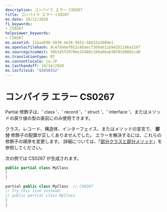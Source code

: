 ```yaml
---
description: コンパイラ エラー CS0267
title: コンパイラ エラー CS0267
ms.date: 10/12/2020
f1_keywords:
- CS0267
helpviewer_keywords:
- CS0267
ms.assetid: 11aaab96-5838-4e36-9551-5b032a1089e1
ms.openlocfilehash: 9c47d4bef012c6baec7369a611b94351196a218f
ms.sourcegitcommit: 39b1d5f2978be15409c189a66ab30781d9082cd8
ms.translationtype: MT
ms.contentlocale: ja-JP
ms.lasthandoff: 10/14/2020
ms.locfileid: "92050332"
---
```

# <a name="compiler-error-cs0267"></a>コンパイラ エラー CS0267

Partial 修飾子は、' class '、' record '、' struct '、' interface '、またはメソッドの戻り値の型の直前にのみ使用できます。

クラス、レコード、構造体、インターフェイス、またはメソッドの宣言で、 **部分** 修飾子の配置が正しくありませんでした。 エラーを解決するには、これらの修飾子の順序を変更します。 詳細については、「[部分クラスと部分メソッド](../programming-guide/classes-and-structs/partial-classes-and-methods.md)」を参照してください。

次の例では CS0267 が生成されます。

```csharp
public partial class MyClass
{
}

partial public class MyClass  // CS0267
// Try this line instead:
// public partial class MyClass
{
}
```
